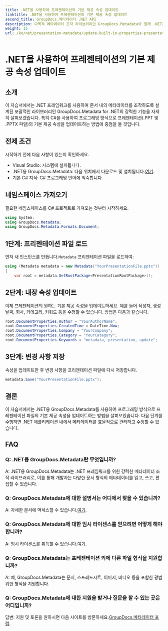 ```yaml
---
title: .NET을 사용하여 프레젠테이션의 기본 제공 속성 업데이트
linktitle: .NET을 사용하여 프레젠테이션의 기본 제공 속성 업데이트
second_title: GroupDocs.메타데이터 .NET API
description: 다목적 메타데이터 조작 라이브러리인 GroupDocs.Metadata와 함께 .NET을 사용하여 프레젠테이션의 기본 제공 속성을 업데이트하는 방법을 알아보세요.
weight: 15
url: /ko/net/presentation-metadata/update-built-in-properties-presentations/
---
```


# .NET을 사용하여 프레젠테이션의 기본 제공 속성 업데이트

## 소개
이 자습서에서는 .NET 프레임워크를 사용하여 문서 내의 메타데이터를 조작하도록 설계된 포괄적인 라이브러리인 GroupDocs.Metadata for .NET의 강력한 기능을 자세히 살펴보겠습니다. 특히 C#을 사용하여 프로그래밍 방식으로 프레젠테이션(.PPT 및 .PPTX 파일)의 기본 제공 속성을 업데이트하는 방법에 중점을 둘 것입니다.
## 전제 조건
시작하기 전에 다음 사항이 있는지 확인하세요.
- Visual Studio: 시스템에 설치됩니다.
-  .NET용 GroupDocs.Metadata: 다음 위치에서 다운로드 및 설치됩니다.[여기](https://releases.groupdocs.com/metadata/net/).
- 기본 C# 지식: C# 프로그래밍 언어에 익숙합니다.

## 네임스페이스 가져오기
필요한 네임스페이스를 C# 프로젝트로 가져오는 것부터 시작하세요.
```csharp
using System;
using GroupDocs.Metadata;
using GroupDocs.Metadata.Formats.Document;
```
## 1단계: 프리젠테이션 파일 로드
 먼저 새 인스턴스를 만듭니다.`Metadata` 프리젠테이션 파일을 로드하여:
```csharp
using (Metadata metadata = new Metadata("YourPresentationFile.pptx"))
{
    var root = metadata.GetRootPackage<PresentationRootPackage>();
```
## 2단계: 내장 속성 업데이트
이제 프레젠테이션의 원하는 기본 제공 속성을 업데이트하세요. 예를 들어 작성자, 생성 날짜, 회사, 카테고리, 키워드 등을 수정할 수 있습니다. 방법은 다음과 같습니다.
```csharp
root.DocumentProperties.Author = "YourAuthorName";
root.DocumentProperties.CreatedTime = DateTime.Now;
root.DocumentProperties.Company = "YourCompany";
root.DocumentProperties.Category = "YourCategory";
root.DocumentProperties.Keywords = "metadata, presentation, update";
```
## 3단계: 변경 사항 저장
속성을 업데이트한 후 변경 사항을 프리젠테이션 파일에 다시 저장합니다.
```csharp
metadata.Save("YourPresentationFile.pptx");
```

## 결론
이 자습서에서는 .NET용 GroupDocs.Metadata를 사용하여 프로그래밍 방식으로 프레젠테이션 파일의 기본 제공 속성을 업데이트하는 방법을 살펴보았습니다. 다음 단계를 수행하면 .NET 애플리케이션 내에서 메타데이터를 효율적으로 관리하고 수정할 수 있습니다.

## FAQ
### Q: .NET용 GroupDocs.Metadata란 무엇입니까?
A: .NET용 GroupDocs.Metadata는 .NET 프레임워크를 위한 강력한 메타데이터 조작 라이브러리로, 이를 통해 개발자는 다양한 문서 형식의 메타데이터를 읽고, 쓰고, 편집할 수 있습니다.
### Q: GroupDocs.Metadata에 대한 설명서는 어디에서 찾을 수 있습니까?
 A: 자세한 문서에 액세스할 수 있습니다.[여기](https://tutorials.groupdocs.com/metadata/net/).
### Q: GroupDocs.Metadata에 대한 임시 라이센스를 얻으려면 어떻게 해야 합니까?
 A: 임시 라이센스를 취득할 수 있습니다.[여기](https://purchase.groupdocs.com/temporary-license/).
### Q: GroupDocs.Metadata는 프레젠테이션 외에 다른 파일 형식을 지원합니까?
A: 예, GroupDocs.Metadata는 문서, 스프레드시트, 이미지, 비디오 등을 포함한 광범위한 형식을 지원합니다.
### Q: GroupDocs.Metadata에 대한 지원을 받거나 질문을 할 수 있는 곳은 어디입니까?
 답변: 지원 및 토론을 원하시면 다음 사이트를 방문하세요.[GroupDocs.메타데이터 포럼](https://forum.groupdocs.com/c/metadata/14).
